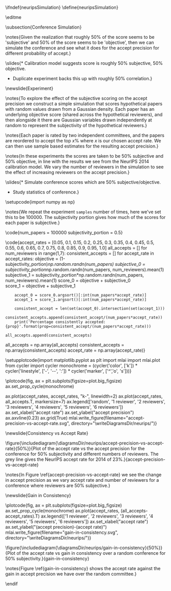 \ifndef{neuripsSimulation}
\define{neuripsSimulation}

\editme

\subsection{Conference Simulation}

\notes{Given the realization that roughly 50% of the score seems to be 'subjective' and 50% of the score seems to be 'objective', then we can simulate the conference and see what it does for the accept precision for different probability of accept.}

\slides{* Calibration model suggests score is roughly 50% subjective, 50% objective.
* Duplicate experiment backs this up with roughly 50% correlation.}

\newslide{Experiment}

\notes{To explore the effect of the subjective scoring on the accept precision we construct a simple simulation that scores hypothetical papers with random values drawn from a Gaussian density. Each paper has an underlying objective score (shared across the hypothetical reviewers), and then alongside it there are Gaussian variables drawn independently at random to represent the subjectivity of the hypothetical reviewers.}

\notes{Each paper is rated by two independent committees, and the papers are reordered to accept the top $x$% where $x$ is our chosen accept rate. We can then use sample based estimates for the resulting accept precision.}

\notes{In these experiments the scores are taken to be 50% subjective and 50% objective, in line with the results we see from the NeurIPS 2014 calibration model. We vary the number of reviewers in the simulation to see the effect of increasing reviewers on the accept precision.}

\slides{* Simulate conference scores which are 50% subjective/objective.
* Study statistics of conference.}

\setupcode{import numpy as np}

\notes{We repeat the experiment `samples` number of times, here we've set this to be 100000. The subjectivity portion gives how much of the scores for each paper is subjective.}

\code{num_papers = 100000
subjectivity_portion = 0.5}

\code{accept_rates = [0.05, 0.1, 0.15, 0.2, 0.25, 
                      0.3, 0.35, 0.4, 0.45, 0.5, 
                      0.55, 0.6, 0.65, 0.7, 0.75, 
                      0.8, 0.85, 0.9, 0.95, 1.0]
all_accepts = []
for num_reviewers in range(1,7):
    consistent_accepts = []
    for accept_rate in accept_rates:
        objective = (1-subjectivity_portion)*np.random.randn(num_papers) 
        subjective_0 = subjectivity_portion*np.random.randn(num_papers, num_reviewers).mean(1)
        subjective_1 = subjectivity_portion*np.random.randn(num_papers, num_reviewers).mean(1)
        score_0 = objective + subjective_0    
        score_1 = objective + subjective_1

        accept_0 = score_0.argsort()[:int(num_papers*accept_rate)]
        accept_1 = score_1.argsort()[:int(num_papers*accept_rate)]

        consistent_accept = len(set(accept_0).intersection(set(accept_1)))
        consistent_accepts.append(consistent_accept/(num_papers*accept_rate))
        print('Percentage consistently accepted: {prop}'.format(prop=consistent_accept/(num_papers*accept_rate)))

    all_accepts.append(consistent_accepts)
all_accepts = np.array(all_accepts)
consistent_accepts = np.array(consistent_accepts)
accept_rate = np.array(accept_rate)}

\setupplotcode{import matplotlib.pyplot as plt
import mlai
import mlai.plot
from cycler import cycler
monochrome = (cycler('color', ['k']) * cycler('linestyle', ['-', '--', ':']) * cycler('marker', ['^','o', 's']))}

\plotcode{fig, ax = plt.subplots(figsize=plot.big_figsize)
ax.set_prop_cycle(monochrome)

ax.plot(accept_rates, accept_rates, "k-", linewidth=2)
ax.plot(accept_rates, all_accepts.T, markersize=7)
ax.legend(['random', '1 reviewer', '2 reviewers', '3 reviewers', '4 reviewers', '5 reviewers', '6 reviewers'])
ax.set_xlabel("accept rate")
ax.set_ylabel("accept precision")
ax.axvline(0.23)
ax.grid(True)
mlai.write_figure(filename="accept-precision-vs-accept-rate.svg",
                  directory="\writeDiagramsDir/neurips/")}

\newslide{Consistency vs Accept Rate}

\figure{\includediagram{\diagramsDir/neurips/accept-precision-vs-accept-rate}{50%}}{Plot of the accept rate vs the accept precision for the conference for 50% subjectivity and different numbers of reviewers. The grey line gives the NeurIPS accept rate for 2014 of 23%.}{accept-precision-vs-accept-rate}

\notes{In Figure \ref{accept-precision-vs-accept-rate} we see the change in accept precision as we vary accept rate and number of reviewers for a conference where reviewers are 50% subjective.}

\newslide{Gain in Consistency}

\plotcode{fig, ax = plt.subplots(figsize=plot.big_figsize)
ax.set_prop_cycle(monochrome)
ax.plot(accept_rates, (all_accepts-accept_rates).T)
ax.legend(['1 reviewer', '2 reviewers', '3 reviewers', '4 reviewers', '5 reviewers', '6 reviewers'])
ax.set_xlabel("accept rate")
ax.set_ylabel("(accept precision)-(accept rate)")
mlai.write_figure(filename="gain-in-consistency.svg",
                  directory="\writeDiagramsDir/neurips/")}

\figure{\includediagram{\diagramsDir/neurips/gain-in-consistency}{50%}}{Plot of the accept rate vs gain in consistency over a random conference for 50% subjectivity.}{gain-in-consistency}

\notes{Figure \ref{gain-in-consistency} shows the accept rate against the gain in accept precision we have over the random committee.}

\endif
